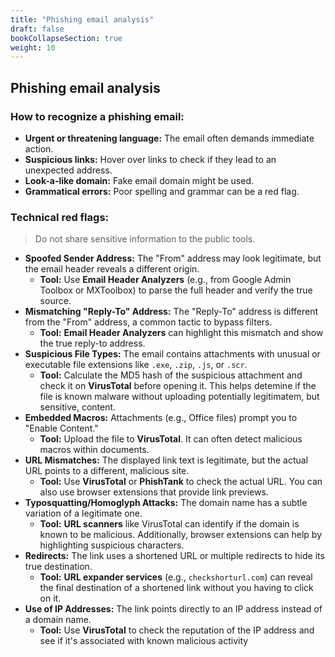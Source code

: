 ```yaml
---
title: "Phishing email analysis"
draft: false
bookCollapseSection: true
weight: 10
---
```

## Phishing email analysis

### How to recognize a phishing email:
* **Urgent or threatening language:** The email often demands immediate action.
* **Suspicious links:** Hover over links to check if they lead to an unexpected address.
* **Look-a-like domain:** Fake email domain might be used.
* **Grammatical errors:** Poor spelling and grammar can be a red flag.

### Technical red flags:
>Do not share sensitive information to the public tools.
* **Spoofed Sender Address:** The "From" address may look legitimate, but the email header reveals a different origin.
    * **Tool:** Use **Email Header Analyzers** (e.g., from Google Admin Toolbox or MXToolbox) to parse the full header and verify the true source.
* **Mismatching "Reply-To" Address:** The "Reply-To" address is different from the "From" address, a common tactic to bypass filters.
    * **Tool:** **Email Header Analyzers** can highlight this mismatch and show the true reply-to address.
* **Suspicious File Types:** The email contains attachments with unusual or executable file extensions like `.exe`, `.zip`, `.js`, or `.scr`.
    * **Tool:** Calculate the MD5 hash of the suspicious attachment and check it on **VirusTotal** before opening it. This helps detemine if the file is known malware without uploading potentially legitimatem, but sensitive, content.
* **Embedded Macros:** Attachments (e.g., Office files) prompt you to "Enable Content."
    * **Tool:** Upload the file to **VirusTotal**. It can often detect malicious macros within documents.
* **URL Mismatches:** The displayed link text is legitimate, but the actual URL points to a different, malicious site.
    * **Tool:** Use **VirusTotal** or **PhishTank** to check the actual URL. You can also use browser extensions that provide link previews.
* **Typosquatting/Homoglyph Attacks:** The domain name has a subtle variation of a legitimate one.
    * **Tool:** **URL scanners** like VirusTotal can identify if the domain is known to be malicious. Additionally, browser extensions can help by highlighting suspicious characters.
* **Redirects:** The link uses a shortened URL or multiple redirects to hide its true destination.
    * **Tool:** **URL expander services** (e.g., `checkshorturl.com`) can reveal the final destination of a shortened link without you having to click on it.
* **Use of IP Addresses:** The link points directly to an IP address instead of a domain name.
    * **Tool:** Use **VirusTotal** to check the reputation of the IP address and see if it's associated with known malicious activity
